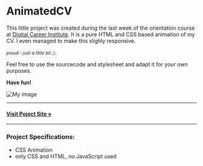 # AnimatedCV

This little project was created during the last week of the orientation course at [Digital Career Institute](https://digitalcareerinstitute.org/). It is a pure HTML and CSS based animation of my CV. I even managed to make this slighly responsive. 

<small>*proud - just a little bit ;)*</small>.

Feel free to use the sourcecode and stylesheet and adapt it for your own purposes. 

**Have fun!**

![My image](https://raw.githubusercontent.com/FeliOdras/PortfolioWebsite/master/images/animatedCV.png)

---
#### **[Visit Poject Site &raquo;](http://me.odras.de/animatedCV/)**
---

### Project Specifications:
- CSS Animation
- only CSS and HTML, no JavaScript used
